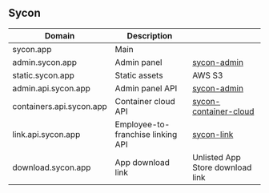 ## Sycon

| Domain | Description | |
| --- | --- | --- |
| sycon.app | Main |
| admin.sycon.app | Admin panel | [sycon-admin](https://github.com/sycon-app/sycon-admin) |
| static.sycon.app | Static assets | AWS S3 |
| admin.api.sycon.app | Admin panel API | [sycon-admin](https://github.com/sycon-app/sycon-admin) |
| containers.api.sycon.app | Container cloud API | [sycon-container-cloud](https://github.com/sycon-app/sycon-container-cloud) |
| link.api.sycon.app | Employee-to-franchise linking API | [sycon-link](https://github.com/sycon-app/link) |
| download.sycon.app | App download link | Unlisted App Store download link |
